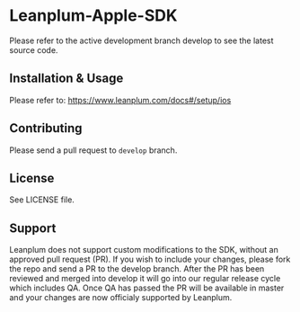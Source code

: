 # Leanplum-Apple-SDK
Please refer to the active development branch develop to see the latest source code.
## Installation & Usage
Please refer to: https://www.leanplum.com/docs#/setup/ios
## Contributing
Please send a pull request to `develop` branch.
## License
See LICENSE file.
## Support
Leanplum does not support custom modifications to the SDK, without an approved pull request (PR). If you wish to include your changes, please fork the repo and send a PR to the develop branch. After the PR has been reviewed and merged into develop it will go into our regular release cycle which includes QA. Once QA has passed the PR will be available in master and your changes are now officialy supported by Leanplum.
